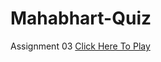 # Mahabhart-Quiz
Assignment 03
[Click Here To Play](https://replit.com/@BhavyaShah10/Mahabharat-Quiz#index.js)
